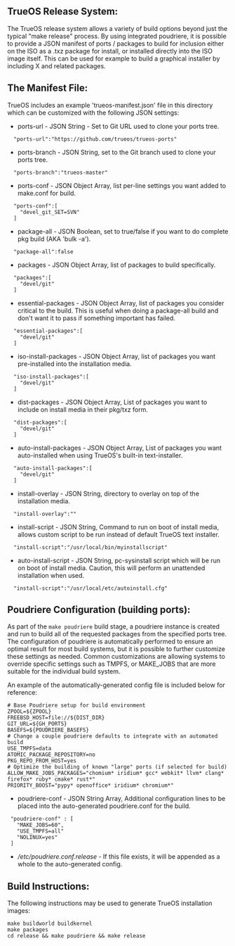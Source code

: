 TrueOS Release System:
--------------

The TrueOS release system allows a variety of build options beyond
just the typical "make release" process. By using integrated poudriere,
it is possible to provide a JSON manifest of ports / packages to build
for inclusion either on the ISO as a .txz package for install, or installed
directly into the ISO image itself. This can be used for example to build
a graphical installer by including X and related packages.


The Manifest File:
--------------

TrueOS includes an example 'trueos-manifest.json' file in this directory
which can be customized with the following JSON settings:

* ports-url - JSON String - Set to Git URL used to clone your ports tree.

```
  "ports-url":"https://github.com/trueos/trueos-ports"
```

* ports-branch - JSON String, set to the Git branch used to clone your ports tree.

```
  "ports-branch":"trueos-master"
```

* ports-conf - JSON Object Array, list per-line settings you want added to make.conf for build.
```
  "ports-conf":[
    "devel_git_SET=SVN"
  ]
```

* package-all - JSON Boolean, set to true/false if you want to do complete pkg build (AKA 'bulk -a').

```
  "package-all":false
```

* packages - JSON Object Array, list of packages to build specifically.

```
  "packages":[
    "devel/git"
  ]
```

* essential-packages - JSON Object Array, list of packages you consider critical to the build.
This is useful when doing a package-all build and don't want it to pass if something important has failed.

```
  "essential-packages":[
    "devel/git"
  ]
```

* iso-install-packages - JSON Object Array, list of packages you want pre-installed into the installation media.

```
  "iso-install-packages":[
    "devel/git"
  ]
```

* dist-packages - JSON Object Array, List of packages you want to include on install media in their pkg/txz form.

```
  "dist-packages":[
    "devel/git"
  ]
```

* auto-install-packages - JSON Object Array, List of packages you want auto-installed when using TrueOS's built-in text-installer.

```
  "auto-install-packages":[
    "devel/git"
  ]
```
* install-overlay - JSON String, directory to overlay on top of the installation media.

```
  "install-overlay":""
```

* install-script - JSON String, Command to run on boot of install media, allows custom script to be run instead of default TrueOS text installer.
```
  "install-script":"/usr/local/bin/myinstallscript"
```

* auto-install-script - JSON String, pc-sysinstall script which will be run on boot of install media. Caution, this will perform an
unattended installation when used.
```
  "install-script":"/usr/local/etc/autoinstall.cfg"
```

Poudriere Configuration (building ports):
--------------
As part of the `make poudriere` build stage, a poudriere instance is created and run to build all of the requested packages from the specified ports tree. The configuration of poudriere is automatically performed to ensure an optimal result for most build systems, but it is possible to further customize these settings as needed. Common customizations are allowing systems to override specific settings such as TMPFS, or MAKE_JOBS that are more suitable for the individual build system.

An example of the automatically-generated config file is included below for reference:
```
# Base Poudriere setup for build environment
ZPOOL=${ZPOOL}
FREEBSD_HOST=file://${DIST_DIR}
GIT_URL=${GH_PORTS}
BASEFS=${POUDRIERE_BASEFS}
# Change a couple poudriere defaults to integrate with an automated build
USE_TMPFS=data
ATOMIC_PACKAGE_REPOSITORY=no
PKG_REPO_FROM_HOST=yes
# Optimize the building of known "large" ports (if selected for build)
ALLOW_MAKE_JOBS_PACKAGES="chomium* iridium* gcc* webkit* llvm* clang* firefox* ruby* cmake* rust*"
PRIORITY_BOOST="pypy* openoffice* iridium* chromium*"
```

* poudriere-conf - JSON String Array, Additional configuration lines to be placed into the auto-generated poudriere.conf for the build.
```
 "poudriere-conf" : [
   "MAKE_JOBS=60",
   "USE_TMPFS=all"
   "NOLINUX=yes"
 ]
```

* */etc/poudriere.conf.release* - If this file exists, it will be appended as a whole to the auto-generated config.


Build Instructions:
--------------
The following instructions may be used to generate TrueOS installation
images:

```
make buildworld buildkernel
make packages
cd release && make poudriere && make release
```
